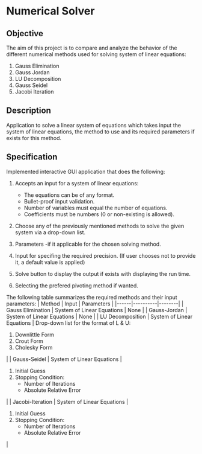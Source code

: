 # Numerical Solver

## Objective

The aim of this project is to compare and analyze the behavior of the different numerical methods used for solving system of linear equations:
  1. Gauss Elimination
  2. Gauss Jordan
  3. LU Decomposition
  4. Gauss Seidel
  5. Jacobi Iteration

## Description
Application to solve a linear system of equations which takes input the system of linear equations, the method to use and its required parameters if exists for this method.

## Specification

Implemented interactive GUI application that does the following:
  1. Accepts an input for a system of linear equations:
     * The equations can be of any format.
     * Bullet-proof input validation.
     * Number of variables must equal the number of equations.
     * Coefficients must be numbers (0 or non-existing is allowed).
    
  2. Choose any of the previously mentioned methods to solve the given system via a drop-down list.

  3. Parameters -if it applicable for the chosen solving method.

  4. Input for specifing the required precision. (If user chooses not to provide it, a default value is applied)

  5. Solve button to display the output if exists with displaying the run time.

  6. Selecting the prefered pivoting method if wanted.

The following table summarizes the required methods and their input parameters:
| Method | Input | Parameters |
|------|----------|--------|
| Gauss Elimination | System of Linear Equations | None |
| Gauss-Jordan | System of Linear Equations | None |
| LU Decomposition | System of Linear Equations | Drop-down list for the format of L & U: <ol><li>Downlittle Form</li><li>Crout Form</li><li>Cholesky Form</li></ol> |
| Gauss-Seidel | System of Linear Equations | <ol><li>Initial Guess</li><li>Stopping Condition: <ul><li>Number of Iterations</li><li>Absolute Relative Error</li></ul></ol> |
| Jacobi-Iteration | System of Linear Equations | <ol><li>Initial Guess</li><li>Stopping Condition: <ul><li>Number of Iterations</li><li>Absolute Relative Error</li></ul></ol> |

